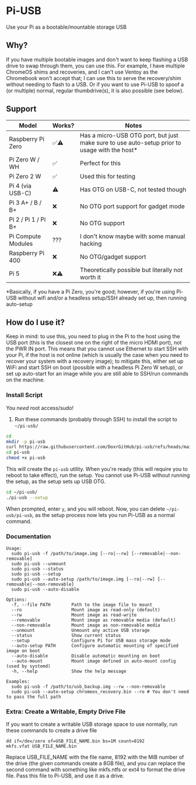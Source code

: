 # Pi-USB

Use your Pi as a bootable/mountable storage USB

## Why?
If you have multiple bootable images and don't want to keep flashing a USB drive to swap through them, you can use this. For example, I have multiple ChromeOS shims and recoveries, and I can't use Ventoy as the Chromebook won't accept that; I can use this to serve the recovery/shim without needing to flash to a USB. Or if you want to use Pi-USB to spoof a (or multiple) normal, regular thumbdrive(s), it is also possible (see below). 

## Support

| Model                     | Works? | Notes                                                |
|---------------------------|--------|------------------------------------------------------|
| Raspberry Pi Zero          | ✅⚠️   | Has a micro-USB OTG port, but just make sure to use auto-setup prior to usage with the host* |
| Pi Zero W / WH             | ✅     | Perfect for this                                      |
| Pi Zero 2 W                | ✅     | Used this for testing                                |
| Pi 4 (via USB-C)           | ⚠️     | Has OTG on USB-C, not tested though                  |
| Pi 3 A+ / B / B+           | ❌     | No OTG port support for gadget mode                  |
| Pi 2 / Pi 1 / Pi B+        | ❌     | No OTG support                                       |
| Pi Compute Modules         | ???    | I don't know maybe with some manual hacking          |
| Raspberry Pi 400           | ❌     | No OTG/gadget support                                |
| Pi 5                       | ❌⚠️   | Theoretically possible but literally not worth it    |


*Basically, if you have a Pi Zero, you're good; however, if you're using Pi-USB without wifi and/or a headless setup/SSH already set up, then running auto-setup 

## How do I use it?

Keep in mind: to use this, you need to plug in the Pi to the host using the USB port (this is the closest one on the right of the micro HDMI port), not the PWR IN port. This means that you cannot use Ethernet to start SSH with your Pi, if the host is not online (which is usually the case when you need to recover your system with a recovery image); to mitigate this, either set up WiFi and start SSH on boot (possible with a headless Pi Zero W setup), or set up auto-start for an image while you are still able to SSH/run commands on the machine.

### Install Script

You *need* root access/sudo! 

1. Run these commands (probably through SSH) to install the script to `~/pi-usb/`

```sh
cd
mkdir -p pi-usb
curl https://raw.githubusercontent.com/DoxrGitHub/pi-usb/refs/heads/main/pi-usb -o pi-usb
cd pi-usb
chmod +x pi-usb
```

This will create the `pi-usb` utility. When you're ready (this will require you to reboot to take effect), run the setup. You cannot use Pi-USB without running the setup, as the setup sets up USB OTG.

```sh
cd ~/pi-usb/
./pi-usb --setup
```

When prompted, enter `y`, and you will reboot. Now, you can delete `~/pi-usb/pi-usb`, as the setup process now lets you run Pi-USB as a normal command.

### Documentation

```
Usage:
  sudo pi-usb -f /path/to/image.img [--ro|--rw] [--removable|--non-removable]
  sudo pi-usb --unmount
  sudo pi-usb --status
  sudo pi-usb --setup
  sudo pi-usb --auto-setup /path/to/image.img [--ro|--rw] [--removable|--non-removable]
  sudo pi-usb --auto-disable

Options:
  -f, --file PATH        Path to the image file to mount
  --ro                   Mount image as read-only (default)
  --rw                   Mount image as read-write
  --removable            Mount image as removable media (default)
  --non-removable        Mount image as non-removable media
  --unmount              Unmount any active USB storage
  --status               Show current status
  --setup                Configure Pi for USB mass storage mode
  --auto-setup PATH      Configure automatic mounting of specified image on boot
  --auto-disable         Disable automatic mounting on boot
  --auto-mount           Mount image defined in auto-mount config (used by systemd)
  -h, --help             Show the help message

Examples:
  sudo pi-usb -f /path/to/usb_backup.img --rw --non-removable
  sudo pi-usb --auto-setup chromeos_recovery.bin --ro # You don't need to pass the full path
```

### Extra: Create a Writable, Empty Drive File

If you want to create a writable USB storage space to use normally, run these commands to create a drive file

```
dd if=/dev/zero of=USB_FILE_NAME.bin bs=1M count=8192
mkfs.vfat USB_FILE_NAME.bin
```

Replace USB_FILE_NAME with the file name, 8192 with the MiB number of the drive (the given commands create a 8GB file), and you can replace the second command with something like mkfs.ntfs or ext4 to format the drive file. Pass this file to Pi-USB, and use it as a drive.

